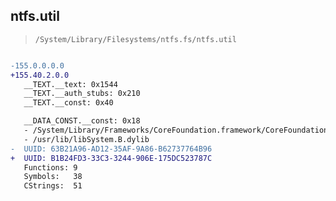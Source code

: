 ## ntfs.util

> `/System/Library/Filesystems/ntfs.fs/ntfs.util`

```diff

-155.0.0.0.0
+155.40.2.0.0
   __TEXT.__text: 0x1544
   __TEXT.__auth_stubs: 0x210
   __TEXT.__const: 0x40

   __DATA_CONST.__const: 0x18
   - /System/Library/Frameworks/CoreFoundation.framework/CoreFoundation
   - /usr/lib/libSystem.B.dylib
-  UUID: 63B21A96-AD12-35AF-9A86-B62737764B96
+  UUID: B1B24FD3-33C3-3244-906E-175DC523787C
   Functions: 9
   Symbols:   38
   CStrings:  51

```
